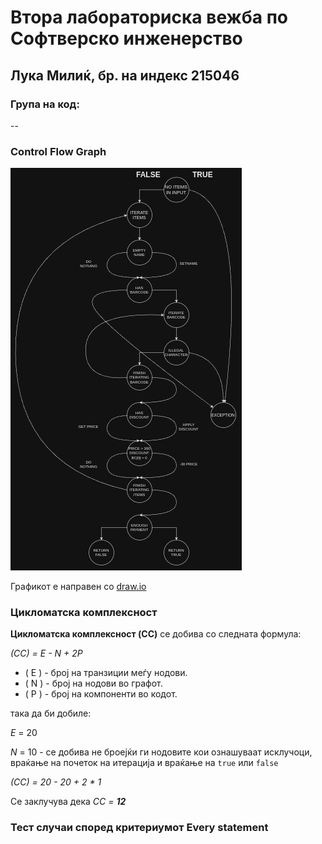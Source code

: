 # Втора лабораториска вежба по Софтверско инженерство

## Лука Милиќ, бр. на индекс 215046

### Група на код: 

--

###  Control Flow Graph

![Control flow graph](./img/control-flow-graph.png)

Графикот е направен со [draw.io](https://www.drawio.com/)

### Цикломатска комплексност

**Цикломатска комплексност (CC)** се добива со следната формула:

*(CC) = E - N + 2P*

- ( E ) - број на транзиции меѓу нодови.
- ( N ) - број на нодови во графот.
- ( P ) - број на компоненти во кодот.

така да би добиле:

*E* = 20

*N* = 10 - се добива не броејќи ги нодовите кои ознашуваат исклучоци, враќање на почеток на итерација и враќање на `true` или `false`

*(CC) = 20 - 20 + 2 * 1*

Се заклучува дека *CC = **12***

### Тест случаи според критериумот  Every statement
